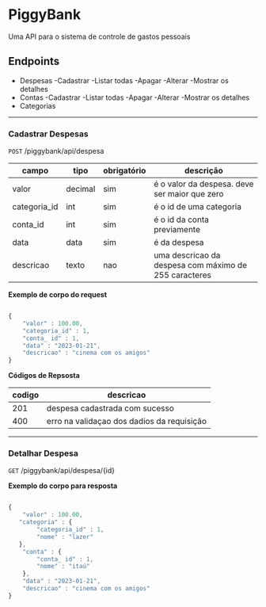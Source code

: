 # PiggyBank

Uma API para o sistema de controle de gastos pessoais

## Endpoints
- Despesas
    -Cadastrar
    -Listar todas
    -Apagar
    -Alterar 
    -Mostrar os detalhes
- Contas
    -Cadastrar
    -Listar todas
    -Apagar
    -Alterar 
    -Mostrar os detalhes
- Categorias

---
### Cadastrar Despesas
`POST` /piggybank/api/despesa

| campo | tipo | obrigatório | descrição 
|-------|------|-------------|-----------
| valor | decimal| sim | é o valor da despesa. deve ser maior que zero
| categoria_id | int | sim | é o id de uma categoria
| conta_id | int | sim | é o id da conta previamente
| data | data | sim | é da despesa 
| descricao | texto | nao | uma descricao da despesa com máximo de 255 caracteres 

**Exemplo de corpo do request**

```js

{
    "valor" : 100.00,
    "categoria_id" : 1,
    "conta_ id" : 1,
    "data" : "2023-01-21",
    "descricao" : "cinema com os amigos"
}

```

**Códigos de Repsosta**

| codigo | descricao
|--------|-----------
| 201 | despesa cadastrada com sucesso
| 400 | erro na validaçao dos dadios da requisição

---

### Detalhar Despesa 
`GET` /piggybank/api/despesa/{id}

**Exemplo do corpo para resposta**

```js

{
    "valor" : 100.00,
   "categoria" : {
        "categoria_id" : 1,
        "nome" : "lazer"
   },
    "conta" : {
        "conta_ id" : 1,
        "nome" : "itaú"
    },
    "data" : "2023-01-21",
    "descricao" : "cinema com os amigos"
}

```
